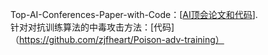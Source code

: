 Top-AI-Conferences-Paper-with-Code：[[AI顶会论文和代码](https://github.com/MLNLP-World/Top-AI-Conferences-Paper-with-Code?tab=readme-ov-file)].  
针对对抗训练算法的中毒攻击方法：[代码]（https://github.com/zjfheart/Poison-adv-training）
